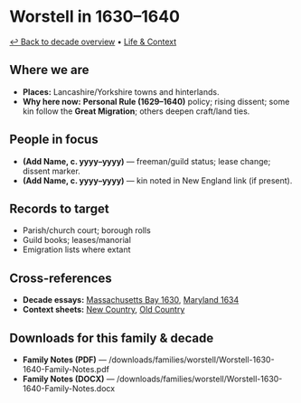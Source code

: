 # Worstell in 1630–1640

[↩ Back to decade overview](../../decades/1630-1640/1630-1640.md) • [Life & Context](../../decades/1630-1640/1630-1640-life.md)

## Where we are
- **Places:** Lancashire/Yorkshire towns and hinterlands.
- **Why here now:** **Personal Rule (1629–1640)** policy; rising dissent; some kin follow the **Great Migration**; others deepen craft/land ties.

## People in focus
- **(Add Name, c. yyyy–yyyy)** — freeman/guild status; lease change; dissent marker.
- **(Add Name, c. yyyy–yyyy)** — kin noted in New England link (if present).

## Records to target
- Parish/church court; borough rolls
- Guild books; leases/manorial
- Emigration lists where extant

## Cross-references
- **Decade essays:** [Massachusetts Bay 1630](../../decades/1630-1640/1630-MassachusettsBay.md), [Maryland 1634](../../decades/1630-1640/1634-Maryland.md)
- **Context sheets:** [New Country](../../decades/1630-1640/1630-1640-NewCountry.md), [Old Country](../../decades/1630-1640/1630-1640-OldCountry.md)

## Downloads for this family & decade
- **Family Notes (PDF)** — /downloads/families/worstell/Worstell-1630-1640-Family-Notes.pdf  
- **Family Notes (DOCX)** — /downloads/families/worstell/Worstell-1630-1640-Family-Notes.docx
